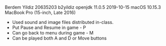 Berdem Yildiz
20635203 b2yildiz
openjdk 11.0.5 2019-10-15
macOS 10.15.3 MacBook Pro (15-inch, Late 2016)
* Used sound and image files distributed in-class.
* Put Pause and Resume in game - P
* Can go back to menu during game - M
* Can be played both A and D or Move buttons